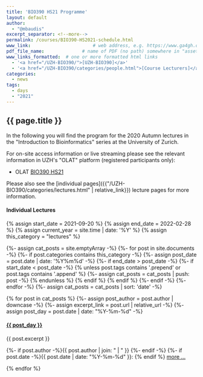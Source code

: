 ```yaml
---
title: 'BIO390 HS21 Programme'
layout: default
author:
  - "@mbaudis"
excerpt_separator: <!--more-->
permalink: /courses/BIO390-HS2021-schedule.html
www_link: 						# web address, e.g. https://www.ga4gh.org; auto-linked
pdf_file_name: 				# name of PDF (no path) somewhere in "assets"; auto-linked
www_links_formatted:  # one or more formatted html links
  - '<a href="/UZH-BIO390/">[UZH-BIO390]</a>'
  - '<a href="/UZH-BIO390/categories/people.html">[Course Lecturers]</a>'
categories:
  - news
tags:
  - days
  - "2021"
---
```


## {{ page.title }}

In the following you will find the program for
the 2020 Autumn lectures in the "Introduction to Bioinformatics"  series at the
University of Zurich.

For on-site access information or live streaming please see the relevant information
in UZH's "OLAT" platform (registered participants only):

* OLAT [BIO390 HS21](https://lms.uzh.ch/auth/RepositoryEntry/17064820858/CourseNode/85421310414617)

<!--more-->

Please also see the [individual pages]({{"/UZH-BIO390/categories/lectures.html" | relative_link}}) lecture pages for more information.

#### Individual Lectures

{% assign start_date = 2021-09-20 %}
{% assign end_date = 2022-02-28 %}
{% assign current_year = site.time | date: '%Y' %}
{% assign this_category = "lectures" %}

{%- assign cat_posts = site.emptyArray -%}
{%- for post in site.documents -%}
  {%- if post.categories contains this_category -%}
    {%- assign post_date = post.date | date: '%Y%m%d' -%}
    {%- if end_date > post_date -%}
      {%- if start_date < post_date -%}
        {% unless post.tags contains '.prepend' or post.tags contains '.append' %}
          {%- assign cat_posts = cat_posts | push: post -%}
        {% endunless %}
      {% endif %}
    {% endif %}
  {%- endif -%}
{%- endfor -%}
{%- assign cat_posts = cat_posts | sort: 'date' -%}

{% for post in cat_posts %}
  {%- assign post_author = post.author | downcase -%}
  {%- assign excerpt_link = post.url | relative_url -%}
  {%- assign post_day = post.date | date: "%Y-%m-%d" -%}

<div class="excerpt">
  <h4><a href="{{ excerpt_link }}">{{ post_day }}</a></h4>

{{ post.excerpt }}

  <p class="footnote">
{%- if post.author -%}{{ post.author | join: " | " }}&nbsp;{%- endif -%}
{%- if post.date -%}{{ post.date | date: "%Y-%m-%d" }}: {% endif %}
<a href="{{ excerpt_link }}">more ...</a>
  </p>
</div>
{% endfor %}
